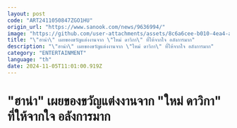 ```yaml
---
layout: post
code: "ART2411050847ZGO1HU"
origin_url: "https://www.sanook.com/news/9636994/"
image: "https://github.com/user-attachments/assets/8c6a6cee-b010-4ea4-abc5-d299687a1cc3"
title: "\"ฮาน่า\" เผยของขวัญแต่งงานจาก \"ใหม่ ดาวิกา\" ที่ให้จากใจ อลังการมาก"
description: "\"ฮาน่า\" เผยของขวัญแต่งงานจาก \"ใหม่ ดาวิกา\" ที่ให้จากใจ อลังการมาก"
category: "ENTERTAINMENT"
language: "th"
date: 2024-11-05T11:01:00.919Z
---
```


# "ฮาน่า" เผยของขวัญแต่งงานจาก "ใหม่ ดาวิกา" ที่ให้จากใจ อลังการมาก